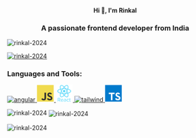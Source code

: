 <h4 align="center">Hi 👋, I'm Rinkal</h4>
<h3 align="center">A passionate frontend developer from India</h3>

<p align="left"> <img src="https://komarev.com/ghpvc/?username=rinkal-2024&label=Profile%20views&color=0e75b6&style=flat" alt="rinkal-2024" /> </p>

<p align="left"> <a href="https://github.com/ryo-ma/github-profile-trophy"><img src="https://github-profile-trophy.vercel.app/?username=rinkal-2024" alt="rinkal-2024" /></a> </p>

<p align="left"></p>

<h3 align="left">Languages and Tools:</h3>
<p align="left"> <a href="https://angular.io" target="_blank" rel="noreferrer"> <img src="https://angular.io/assets/images/logos/angular/angular.svg" alt="angular" width="40" height="40"/> </a> <a href="https://developer.mozilla.org/en-US/docs/Web/JavaScript" target="_blank" rel="noreferrer"> <img src="https://raw.githubusercontent.com/devicons/devicon/master/icons/javascript/javascript-original.svg" alt="javascript" width="40" height="40"/> </a> <a href="https://reactjs.org/" target="_blank" rel="noreferrer"> <img src="https://raw.githubusercontent.com/devicons/devicon/master/icons/react/react-original-wordmark.svg" alt="react" width="40" height="40"/> </a> <a href="https://tailwindcss.com/" target="_blank" rel="noreferrer"> <img src="https://www.vectorlogo.zone/logos/tailwindcss/tailwindcss-icon.svg" alt="tailwind" width="40" height="40"/> </a> <a href="https://www.typescriptlang.org/" target="_blank" rel="noreferrer"> <img src="https://raw.githubusercontent.com/devicons/devicon/master/icons/typescript/typescript-original.svg" alt="typescript" width="40" height="40"/> </a> </p>

<p><img align="left" src="https://github-readme-stats.vercel.app/api/top-langs?username=rinkal-2024&show_icons=true&locale=en&layout=compact" alt="rinkal-2024" /></p>

<p>&nbsp;<img align="center" src="https://github-readme-stats.vercel.app/api?username=rinkal-2024&show_icons=true&locale=en" alt="rinkal-2024" /></p>

<p><img align="center" src="https://github-readme-streak-stats.herokuapp.com/?user=rinkal-2024&" alt="rinkal-2024" /></p>
